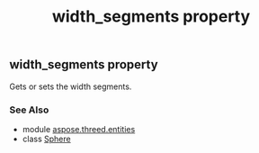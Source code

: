 ﻿---
title: width_segments property
second_title: Aspose.3D for Python via .NET API References
description: 
type: docs
weight: 240
url: /python-net/aspose.threed.entities/sphere/width_segments/
is_root: false
---

## width_segments property


Gets or sets the width segments.

### See Also
* module [aspose.threed.entities](../../)
* class [Sphere](/3d/python-net/aspose.threed.entities/sphere)
